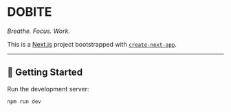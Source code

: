 # DOBITE  
_Breathe. Focus. Work._

This is a [Next.js](https://nextjs.org) project bootstrapped with [`create-next-app`](https://github.com/vercel/next.js/tree/canary/packages/create-next-app).

---

## 🚀 Getting Started

Run the development server:

```bash
npm run dev
